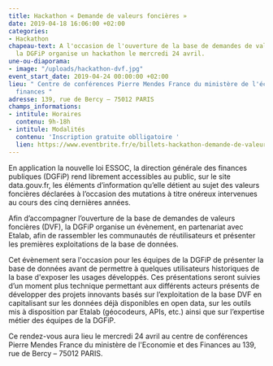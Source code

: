 ```yaml
---
title: Hackathon « Demande de valeurs foncières »
date: 2019-04-18 16:06:00 +02:00
categories:
- Hackathon
chapeau-text: A l'occasion de l'ouverture de la base de demandes de valeurs foncières,
  la DGFiP organise un hackathon le mercredi 24 avril.
une-ou-diaporama:
- image: "/uploads/hackathon-dvf.jpg"
event_start_date: 2019-04-24 00:00:00 +02:00
lieu: " Centre de conférences Pierre Mendes France du ministère de l'économie et des
  finances "
adresse: 139, rue de Bercy – 75012 PARIS
champs_informations:
- intitule: Horaires
  contenu: 9h-18h
- intitule: Modalités
  contenu: 'Inscription gratuite oblligatoire '
  lien: https://www.eventbrite.fr/e/billets-hackathon-demande-de-valeurs-foncieres-dvf-60538673803?utm-medium=discovery&utm-campaign=social&utm-content=attendeeshare&aff=estw&utm-source=tw&utm-term=listing
---
```


En application la nouvelle loi ESSOC, la direction générale des finances publiques (DGFiP) rend librement accessibles au public, sur le site data.gouv.fr, les éléments d’information qu’elle détient au sujet des valeurs foncières déclarées à l’occasion des mutations à titre onéreux intervenues au cours des cinq dernières années.

Afin d’accompagner l’ouverture de la base de demandes de valeurs foncières (DVF), la DGFiP organise un évènement, en partenariat avec Etalab, afin de rassembler les communautés de réutilisateurs et présenter les premières exploitations de la base de données.

Cet évènement sera l'occasion pour les équipes de la DGFiP de présenter la base de données avant de permettre à quelques utilisateurs historiques de la base d'exposer les usages développés. Ces présentations seront suivies d’un moment plus technique permettant aux différents acteurs présents de développer des projets innovants basés sur l’exploitation de la base DVF en capitalisant sur les données déjà disponibles en open data, sur les outils mis à disposition par Etalab (géocodeurs, APIs, etc.) ainsi que sur l’expertise métier des équipes de la DGFiP.

Ce rendez-vous aura lieu le mercredi 24 avril au centre de conférences Pierre Mendes France du ministère de l'Economie et des Finances au 139, rue de Bercy – 75012 PARIS.
